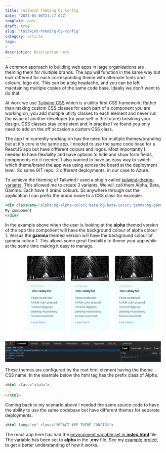 ```yaml
---
title: Tailwind Theming by Config
date: '2021-04-06T21:47:02Z'
template: post
draft: true
slug: 'tailwind-theming-by-config'
category: article
tags:
- 
description: Description here
--- 
```


A common approach to building web apps in large organisations are theming them for multiple brands. The app will function in the same way but look different for each corresponding theme with alternate fonts and colours, logo etc. This can be a big headache, and you can be left maintaining multiple copies of the same code base. Ideally we don't want to do that.

At work we use [Tailwind CSS](https://tailwindcss.com) which is a utility first CSS framework. Rather than making custom CSS classes for each part of a component you are working on, you add multiple utility classes to each element and never run the issue of another developer (or your self in the future) breaking your design. CSS classes stay consistent and in practise I've found you only need to add on the off occasion a custom CSS class.

The app I'm currently working on has the need for multiple themes/branding but at it's core is the same app. I needed to use the same code base for a ReactJS app but have different colours and logos. Most importantly I needed to have flexibility and have options to hide and show form fields, components etc if needed. I also wanted to have an easy way to switch which theme/brand the app was using across the board at the deployment level. So same GIT repo, 3 different deployments, in our case to Azure.

To achieve the theming of Tailwind I used a plugin called [tailwind-theme-variants](https://github.com/JakeNavith/tailwindcss-theme-variants). This allowed me to create 3 variants. We will call them Alpha, Beta, Gamma. Each have 4 brand colours. So anywhere through out the application I can prefix the brand name to a CSS class for example:

```jsx
<div className="alpha:bg-alpha-color1 beta:bg-beta-color1 gamma:bg-gamma-color1 text-sm">
My component
</div>
```
In the example above when the user is looking at the **alpha** themed version of the app this component will have the background colour of alpha colour 1. Versus the **gamma** themed version will have the background colour of gamma colour 1. This allows some great flexibility to theme your app while at the same time making it easy to manage.

![Alpha Cards](./cards-alpha.png "The alpha theme is set")

These themes are configured by the root html element having the theme CSS name. In the example below the html tag has the prefix class of Alpha.

```html
<html class="alpha">
...
</html>
```

Coming back to my scenario above I needed the same source code to have the ability to use the same codebase but have different themes for separate deployments.

```html
<html lang="en" class="%REACT_APP_THEME_CONFIG%">
```

The react app here has had the [environment variable set in **index.html**](https://create-react-app.dev/docs/adding-custom-environment-variables/#referencing-environment-variables-in-the-html) file. The variable has been set to **alpha** in the **.env** file. See my [example project](https://github.com/andrewjamesford/tailwind-theming-by-config-example) to get a better understanding of how it works.